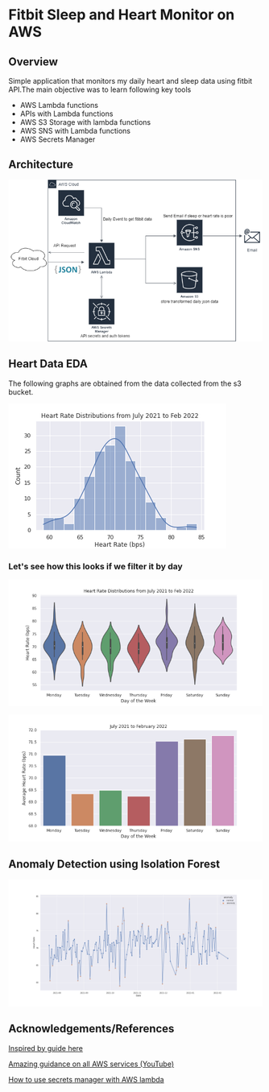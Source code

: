 # Fitbit Sleep and Heart Monitor on AWS

## Overview
Simple application that monitors my daily heart and sleep data using fitbit API.The main objective was to learn following key tools
* AWS Lambda functions
* APIs with Lambda functions
* AWS S3 Storage with lambda functions
* AWS SNS with Lambda functions
* AWS Secrets Manager

## Architecture
![Fitbit Monitor Architecture](https://github.com/SitwalaM/aws_fitbit_monitor/blob/main/images/architecture.png)

## Heart Data EDA
The following graphs are obtained from the data collected from the s3 bucket.

![Heart Rate Distribution](https://github.com/SitwalaM/aws_fitbit_monitor/blob/main/images/heart_dist.png)

### Let's see how this looks if we filter it by day

![bar chart](https://github.com/SitwalaM/aws_fitbit_monitor/blob/main/images/days_violin_chart.png)

![bar chart](https://github.com/SitwalaM/aws_fitbit_monitor/blob/main/images/days_bar_chart.png)

## Anomaly Detection using Isolation Forest

![classifier](https://github.com/SitwalaM/aws_fitbit_monitor/blob/main/images/classified.png)




## Acknowledgements/References
[Inspired by guide here](https://qiita.com/bmj0114/items/620cd32eb599f1b26ea5)

[Amazing guidance on all AWS services (YouTube)](https://www.youtube.com/channel/UCraiFqWi0qSIxXxXN4IHFBQ)

[How to use secrets manager with AWS lambda](https://github.com/endre-synnes/python_aws_course/tree/main/lambda_intro/04_secrets_and_databases_and_stuff)
